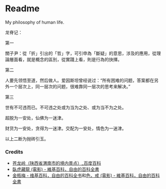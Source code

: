 # Readme
My philosophy of human life.

龙脊记：

第一

關子尹：從「折」引出的「哲」字，可引申為「斷疑」的意思，涉及的應用，從理論層面看，就是概念的區別，從實踐上看，則是行為的抉擇。

第二

人要先领悟至道，然后做人。爱因斯坦曾经说过：“所有困难的问题，答案都在另外一个层次上，同一层次的问题，很难靠同一层次的思考来解决。”

第三

世有不可违而已。不可违之处或为当为之处、或为当不为之处。

超脱为一安处，仙佛为一迷津。

财货为一安处，贪得为一迷津。交配为一安处，情色为一迷津。

以上二断为抛砖引玉。

### Credits
- [苍龙岭（陕西省渭南市的境内景点）_百度百科](https://baike.baidu.com/item/蒼龍嶺/8551823)
- [臥虎藏龍 (電影) - 維基百科，自由的百科全書](https://zh.wikipedia.org/zh-tw/臥虎藏龍_(電影))
- [金瓶梅 - 维基百科，自由的百科全书](https://zh.wikipedia.org/zh-cn/金瓶梅)和[色，戒 (電影) - 維基百科，自由的百科全書](https://zh.wikipedia.org/zh-tw/色，戒_(電影))
